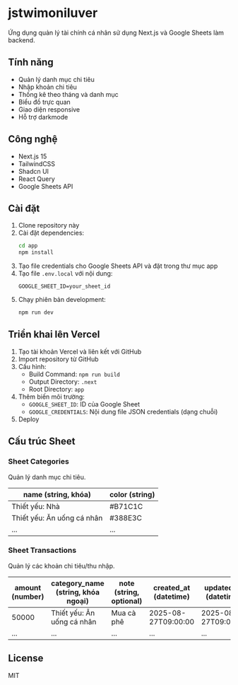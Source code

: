 # jstwimoniluver

Ứng dụng quản lý tài chính cá nhân sử dụng Next.js và Google Sheets làm backend.

## Tính năng

- Quản lý danh mục chi tiêu
- Nhập khoản chi tiêu
- Thống kê theo tháng và danh mục
- Biểu đồ trực quan
- Giao diện responsive
- Hỗ trợ darkmode

## Công nghệ

- Next.js 15
- TailwindCSS
- Shadcn UI
- React Query
- Google Sheets API

## Cài đặt

1. Clone repository này
2. Cài đặt dependencies:
   ```bash
   cd app
   npm install
   ```
3. Tạo file credentials cho Google Sheets API và đặt trong thư mục app
4. Tạo file `.env.local` với nội dung:
   ```
   GOOGLE_SHEET_ID=your_sheet_id
   ```
5. Chạy phiên bản development:
   ```bash
   npm run dev
   ```

## Triển khai lên Vercel

1. Tạo tài khoản Vercel và liên kết với GitHub
2. Import repository từ GitHub
3. Cấu hình:
   - Build Command: `npm run build`
   - Output Directory: `.next`
   - Root Directory: `app`
4. Thêm biến môi trường:
   - `GOOGLE_SHEET_ID`: ID của Google Sheet
   - `GOOGLE_CREDENTIALS`: Nội dung file JSON credentials (dạng chuỗi)
5. Deploy

## Cấu trúc Sheet

### Sheet Categories
Quản lý danh mục chi tiêu.

| name (string, khóa) | color (string) |
|---------------------|---------------|
| Thiết yếu: Nhà                | #B71C1C |
| Thiết yếu: Ăn uống cá nhân    | #388E3C |
| ...                           | ...     |

### Sheet Transactions
Quản lý các khoản chi tiêu/thu nhập.

| amount (number) | category_name (string, khóa ngoại) | note (string, optional) | created_at (datetime) | updated_at (datetime) |
|-----------------|------------------------------------|------------------------|----------------------|----------------------|
| 50000           | Thiết yếu: Ăn uống cá nhân         | Mua cà phê              | 2025-08-27T09:00:00  | 2025-08-27T09:00:00  |
| ...             | ...                                | ...                    | ...                  | ...                  |

## License

MIT
